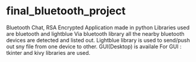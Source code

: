 # final_bluetooth_project
Bluetooth Chat, RSA Encrypted
Application made in python 
Libraries used are bluetooth and lightblue
Via bluetooth library all the nearby bluetooth devices are detected and listed out.
Lightblue library is used to send/push out sny file from one device to other.
GUI(Desktop) is availale
For GUI : tkinter and kivy libraries are used.
